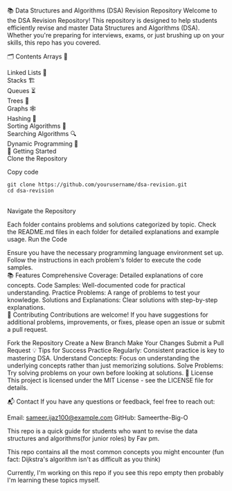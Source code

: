 📚 Data Structures and Algorithms (DSA) Revision Repository
Welcome to the DSA Revision Repository! This repository is designed to help students efficiently revise and master Data Structures and Algorithms (DSA). Whether you're preparing for interviews, exams, or just brushing up on your skills, this repo has you covered.

🗂️ Contents
Arrays 📏

Linked Lists 🔗 <br>
Stacks 🏗️ <br>
Queues ⏳<br>
Trees 🌳 <br>
Graphs 🕸️ <br>
Hashing 🔑 <br>
Sorting Algorithms 🔄 <br>
Searching Algorithms 🔍 <br>
Dynamic Programming 🎯 <br>
🚀 Getting Started<br>
Clone the Repository<br>

Copy code
```
git clone https://github.com/yourusername/dsa-revision.git
cd dsa-revision
```
<br>
Navigate the Repository

Each folder contains problems and solutions categorized by topic.
Check the README.md files in each folder for detailed explanations and example usage.
Run the Code<br>

Ensure you have the necessary programming language environment set up.
Follow the instructions in each problem's folder to execute the code samples.<br>
📚 Features
Comprehensive Coverage: Detailed explanations of core concepts.
Code Samples: Well-documented code for practical understanding.
Practice Problems: A range of problems to test your knowledge.
Solutions and Explanations: Clear solutions with step-by-step explanations. <br>
🤝 Contributing
Contributions are welcome! If you have suggestions for additional problems, improvements, or fixes, please open an issue or submit a pull request. <br>

Fork the Repository
Create a New Branch
Make Your Changes
Submit a Pull Request
💡 Tips for Success
Practice Regularly: Consistent practice is key to mastering DSA.
Understand Concepts: Focus on understanding the underlying concepts rather than just memorizing solutions.
Solve Problems: Try solving problems on your own before looking at solutions.
📝 License
This project is licensed under the MIT License - see the LICENSE file for details.

📬 Contact
If you have any questions or feedback, feel free to reach out:

Email: sameer.ijaz100@example.com
GitHub: Sameerthe-Big-O


This repo is a quick guide for students who want to revise the data structures and algorithms(for junior roles) by Fav pm.

This repo contains all the most common concepts you might encounter (fun fact: Dijkstra's algorithm isn't as difficult as you think)

Currently, I'm working on this repo if you see this repo empty then probably I'm learning these topics myself.
